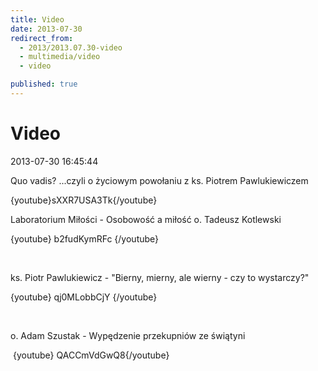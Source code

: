 ```yaml
---
title: Video
date: 2013-07-30
redirect_from: 
  - 2013/2013.07.30-video
  - multimedia/video
  - video

published: true
---
```




# Video

<time>2013-07-30 16:45:44</time>


Quo vadis? ...czyli o życiowym powołaniu z ks. Piotrem Pawlukiewiczem


{youtube}sXXR7USA3Tk{/youtube} 


Laboratorium Miłości - Osobowość a miłość o. Tadeusz Kotlewski


{youtube} b2fudKymRFc {/youtube} 


 


ks. Piotr Pawlukiewicz - "Bierny, mierny, ale wierny - czy to wystarczy?"


{youtube} qj0MLobbCjY {/youtube} 


 


o. Adam Szustak - Wypędzenie przekupniów ze świątyni


 {youtube} QACCmVdGwQ8{/youtube}  


<!--{{json:{"created_date":"2013-07-30 16:45:44","publish_down":"0000-00-00 00:00:00","id":"5241"}}}-->